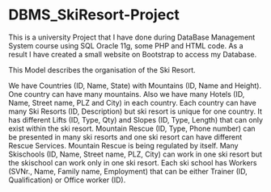 # DBMS_SkiResort-Project
This is a university Project that I have done during DataBase Management System course using SQL Oracle 11g, some PHP and HTML code.
As a result I have created a small website on Bootstrap to access my Database.

This Model describes the organisation of the Ski Resort.

We have Countries (ID, Name, State) with Mountains (ID, Name and Height). One country can have many mountains. Also we have many Hotels (ID, Name, Street name, PLZ and City) in each country.
Each country can have many Ski Resorts (ID, Description) but ski resort is unique for one country. It has different Lifts (ID, Type, Qty) and Slopes (ID, Type, Length) that can only exist within the ski resort.
Mountain Rescue (ID, Type, Phone number) can be presented in many ski resorts and one ski resort can have different Rescue Services. Mountain Rescue is being regulated by itself.
Many Skischools (ID, Name, Street name, PLZ, City) can work in one ski resort but the skischool can work only in one ski resort. Each ski school has Workers (SVNr., Name, Family name, Employment) that can be either Trainer (ID, Qualification) or Office worker (ID).
